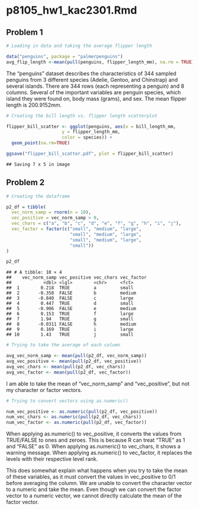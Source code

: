 p8105_hw1_kac2301.Rmd
================

## Problem 1

``` r
# Loading in data and taking the average flipper length

data("penguins", package = "palmerpenguins")
avg_flip_length <-mean(pull(penguins, flipper_length_mm), na.rm = TRUE)
```

The “penguins” dataset describes the characteristics of 344 sampled
penguins from 3 different species (Adelie, Gentoo, and Chinstrap) and
several islands. There are 344 rows (each representing a penguin) and 8
columns. Several of the important variables are penguin species, which
island they were found on, body mass (grams), and sex. The mean flipper
length is 200.9152mm.

``` r
# Creating the bill length vs. flipper length scatterplot

flipper_bill_scatter <- ggplot(penguins, aes(x = bill_length_mm, 
                     y = flipper_length_mm, 
                     color = species)) + 
  geom_point(na.rm=TRUE)

ggsave("flipper_bill_scatter.pdf", plot = flipper_bill_scatter)
```

    ## Saving 7 x 5 in image

## Problem 2

``` r
# Creating the dataframe

p2_df = tibble(
  vec_norm_samp = rnorm(n = 10), 
  vec_positive = vec_norm_samp > 0,
  vec_chars = c("a", "b", "c", "d", "e", "f", "g", "h", "i", "j"),
  vec_factor = factor(c("small", "medium", "large", 
                        "small", "medium", "large", 
                        "small", "medium", "large", 
                        "small"))
)

p2_df
```

    ## # A tibble: 10 × 4
    ##    vec_norm_samp vec_positive vec_chars vec_factor
    ##            <dbl> <lgl>        <chr>     <fct>     
    ##  1        0.218  TRUE         a         small     
    ##  2       -0.358  FALSE        b         medium    
    ##  3       -0.840  FALSE        c         large     
    ##  4        0.447  TRUE         d         small     
    ##  5       -0.906  FALSE        e         medium    
    ##  6        0.153  TRUE         f         large     
    ##  7        1.94   TRUE         g         small     
    ##  8       -0.0311 FALSE        h         medium    
    ##  9        0.169  TRUE         i         large     
    ## 10        1.43   TRUE         j         small

``` r
# Trying to take the average of each column

avg_vec_norm_samp <- mean(pull(p2_df, vec_norm_samp))
avg_vec_positive <- mean(pull(p2_df, vec_positive))
avg_vec_chars <- mean(pull(p2_df, vec_chars))
avg_vec_factor <- mean(pull(p2_df, vec_factor))
```

I am able to take the mean of “vec_norm_samp” and “vec_positive”, but
not my character or factor vectors.

``` r
# Trying to convert vectors using as.numeric()

num_vec_positive <- as.numeric(pull(p2_df, vec_positive))
num_vec_chars <- as.numeric(pull(p2_df, vec_chars))
num_vec_factor <- as.numeric(pull(p2_df, vec_factor))
```

When applying as.numeric() to vec_positive, it converts the values from
TRUE/FALSE to ones and zeroes. This is because R can treat “TRUE” as 1
and “FALSE” as 0. When applying as.numeric() to vec_chars, it shows a
warning message. When applying as.numeric() to vec_factor, it replaces
the levels with their respective level rank.

This does somewhat explain what happens when you try to take the mean of
these variables, as it must convert the values in vec_positive to 0/1
before averaging the column. We are unable to convert the character
vector to a numeric and take the mean. Even though we can convert the
factor vector to a numeric vector, we cannot directly calculate the mean
of the factor vector.
